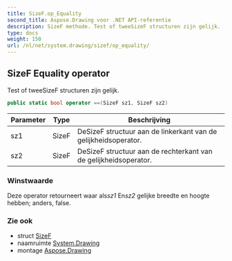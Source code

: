 ```yaml
---
title: SizeF.op_Equality
second_title: Aspose.Drawing voor .NET API-referentie
description: SizeF methode. Test of tweeSizeF structuren zijn gelijk.
type: docs
weight: 150
url: /nl/net/system.drawing/sizef/op_equality/
---
```

## SizeF Equality operator

Test of tweeSizeF structuren zijn gelijk.

```csharp
public static bool operator ==(SizeF sz1, SizeF sz2)
```

| Parameter | Type | Beschrijving |
| --- | --- | --- |
| sz1 | SizeF | DeSizeF structuur aan de linkerkant van de gelijkheidsoperator. |
| sz2 | SizeF | DeSizeF structuur aan de rechterkant van de gelijkheidsoperator. |

### Winstwaarde

Deze operator retourneert waar als*sz1* En*sz2* gelijke breedte en hoogte hebben; anders, false.

### Zie ook

* struct [SizeF](../)
* naamruimte [System.Drawing](../../sizef/)
* montage [Aspose.Drawing](../../../)


